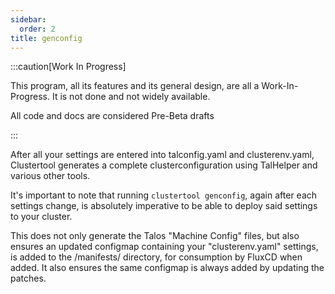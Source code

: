 ```yaml
---
sidebar:
  order: 2
title: genconfig
---
```


:::caution[Work In Progress]

This program, all its features and its general design, are all a Work-In-Progress. It is not done and not widely available.

All code and docs are considered Pre-Beta drafts

:::

After all your settings are entered into talconfig.yaml and clusterenv.yaml, Clustertool generates a complete clusterconfiguration using TalHelper and various other tools.

It's important to note that running `clustertool genconfig`, again after each settings change, is absolutely imperative to be able to deploy said settings to your cluster.

This does not only generate the Talos "Machine Config" files, but also ensures an updated configmap containing your "clusterenv.yaml" settings, is added to the /manifests/ directory, for consumption by FluxCD when added.
It also ensures the same configmap is always added by updating the patches.
